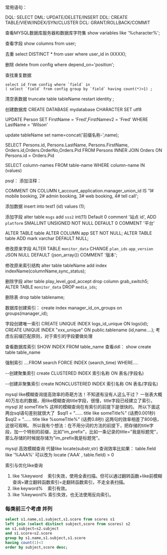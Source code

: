 常用语句：

DQL: SELECT
DML: UPDATE/DELETE/INSERT
DDL: CREATE TABLE/VIEW/INDEX/SYN/CLUSTER
DCL: GRANT/ROLLBACK/COMMIT

查看MYSQL数据库服务器和数据库字符集
show variables like '%character%';

查看字段
show columns from user;

去重
select DISTINCT *  from user where user_id in (XXXX);

删除
delete from config where  depend_on='position';

查找重复数据
```
select id from config where `field` in 
( select `field` from config group by `field` having count(*)>1) ;

```

清空表数据
truncate table tableName restart identity ;

创建数据库
CREATE DATABASE mydatabase CHARACTER SET utf8

UPDATE Person SET FirstName = 'Fred',FirstNamev2 = 'Fred' WHERE LastName = 'Wilson'

update tableName set name=concat('前缀名称-',name);

SELECT Persons.id, Persons.LastName, Persons.FirstName, Orders.id,Orders.OrderNo,Orders.Pid
FROM Persons
INNER JOIN Orders
ON Persons.id = Orders.Pid


SELECT column-names
  FROM table-name
 WHERE column-name IN (values)

psql：
添加注释：

COMMENT ON COLUMN t_account_application.manager_union_id IS '1# mobile booking,    2# admin booking,    3# web booking, 4# tell call';

添加数据
insert into test1 (id) values (1);

添加字段
alter table `msgs` 
  add `sss2` int(11) Default 0 comment '站点 id',
  ADD `platform` SMALLINT  UNSIGNED  NOT NULL  DEFAULT 0  COMMENT '平台'
  
ALTER TABLE table ALTER COLUMN app SET NOT NULL;
ALTER TABLE table ADD mark varchar DEFAULT NULL;

修改原来字段
ALTER TABLE `monitor_data` CHANGE `plan_ids` `app_version` JSON  NULL  DEFAULT (json_array())  COMMENT '版本';

修改原来索引结构
alter table tableName add index indexName(columnName,sync_status);

删除字段
alter table play_level_god_accept drop column grab_switch5;
ALTER TABLE `monitor_data` DROP `media_ids`;

删除表
drop table tablename;

 数据库创建索引：
  create index manager_id_on_groups on groups(manager_id);

字段创建唯一索引
CREATE UNIQUE INDEX logs_id_unique ON logs(id);
CREATE UNIQUE INDEX "xxx_unique" ON public.tablename (id,name....);
考虑左前缀匹配原则，对于索引的字段要做处理


查看数据库索引
  SHOW INDEX FROM table_name
查看ddl：
  show create table table_name

 强制索引
 ....FROM search FORCE INDEX (search_time) WHERE....

 --创建聚集索引
create CLUSTERED INDEX 索引名称 ON 表名(字段名)

--创建非聚集索引
create NONCLUSTERED INDEX 索引名称 ON 表名(字段名)


 mysql like模糊查询提高效率的奇葩方法！不知道有没有人这么干过？
一张表大概40万左右的数据，用like模糊查询title字段，很慢，title字段已经建立了索引，mysql 对 someTitle% 这样的模糊查询在有索引的前提下是很快的。
所以下面这两台sql语句差别就很大了 
$sql1 = "...... title like someTitle%" (话费0.001秒)
$sql2 = "...... title like %someTitle%" (话费0.8秒)
这两句的效率相差了800倍，这很可观啊。
所以我有个想法：在不用分词的方法的前提下，把存储的title字段，加一个特别的前缀，比如"im_prefix"，比如一条记录的title="我是标题党"，那么存储的时候就存储为"im_prefix我是标题党"。


mysql 高效模糊查询 代替like  locate(substr,str)
查询效率比如果： table.field like '%AAA%' 可以改为 locate ('AAA' , table.field) > 0

索引与优化like查询

1. like %keyword    索引失效，使用全表扫描。但可以通过翻转函数+like前模糊查询+建立翻转函数索引=走翻转函数索引，不走全表扫描。
2. like keyword%    索引有效。
3. like %keyword% 索引失效，也无法使用反向索引。

### 每类前三个考虑 并列

```sql
select s1.name,s1.subject,s1.score from scores s1
left join (select distinct subject,score from scores) s2
on s1.subject=s2.subject
and s1.score<s2.score
group by s1.name,s1.subject,s1.score
having count(1)<3
order by subject,score desc;
```